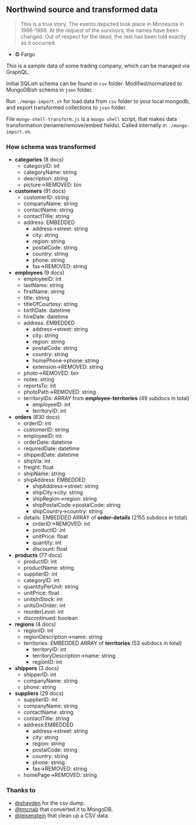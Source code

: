 ## Northwind source and transformed data
> This is a true story. The events depicted took place in Minnesota in 1996-1998. At the request of the survivors, the names have been changed. Out of respect for the dead, the rest has been told exactly as it occurred.
- © Fargo

This is a sample data of some trading company, which can be managed via GraphQL.

Initial SQLish schema can be found in `csv` folder.
Modified/normalized to MongoDBish schema in `json` folder.

Run `./mongo-import.sh` for load data from `csv` folder to your local mongodb, and export transformed collections to `json` folder.

File `mongo-shell-transform.js` is a `mongo shell` script, that makes data transformation (rename/remove/embed fields). Called internally in `./mongo-import.sh`.

### How schema was transformed
- **categories** (8 docs)
  - categoryID: int
  - categoryName: string
  - description: string
  - picture->REMOVED: bin
- **customers** (91 docs)
  - customerID: string
  - companyName: string
  - contactName: string
  - contactTitle: string
  - address: EMBEDDED
    - address->street: string
    - city: string
    - region: string
    - postalCode: string
    - country: string
    - phone: string
    - fax->REMOVED: string
- **employees** (9 docs)
  - employeeID: int
  - lastName: string
  - firstName: string
  - title: string
  - titleOfCourtesy: string
  - birthDate: datetime
  - hireDate: datetime
  - address: EMBEDDED
    - address->street: string
    - city: string
    - region: string
    - postalCode: string
    - country: string
    - homePhone->phone: string
    - extension->REMOVED: string
  - photo->REMOVED: bin
  - notes: string
  - reportsTo: int<EmployeeID>
  - photoPath->REMOVED: string
  - territoryIDs: ARRAY from **employee-territories** (49 subdocs in total)
    - employeeID: int
    - territoryID: int
- **orders** (830 docs)
  - orderID: int
  - customerID: string
  - employeeID: int
  - orderDate: datetime
  - requiredDate: datetime
  - shippedDate: datetime
  - shipVia: int<Shippers>
  - freight: float
  - shipName: string
  - shipAddress: EMBEDDED
    - shipAddress->street: string
    - shipCity->city: string
    - shipRegion->region: string
    - shipPostalCode->postalCode: string
    - shipCountry->country: string
  - details: EMBEDDED ARRAY of **order-details** (2155 subdocs in total)
    - orderID->REMOVED: int
    - productID: int
    - unitPrice: float
    - quantity: int
    - discount: float
- **products** (77 docs)
  - productID: int
  - productName: string
  - supplierID: int
  - categoryID: int
  - quantityPerUnit: string
  - unitPrice: float
  - unitsInStock: int
  - unitsOnOrder: int
  - reorderLevel: int
  - discontinued: boolean
- **regions** (4 docs)
  - regionID: int
  - regionDescription->name: string
  - territories: EMBEDDED ARRAY of **territories** (53 subdocs in total)
    - territoryID: int
    - territoryDescription->name: string
    - regionID: int
- **shippers** (3 docs)
  - shipperID: int
  - companyName: string
  - phone: string
- **suppliers** (29 docs)
  - supplierID: int
  - companyName: string
  - contactName: string
  - contactTitle: string
  - address:EMBEDDED
    - address->street: string
    - city: string
    - region: string
    - postalCode: string
    - country: string
    - phone: string
    - fax->REMOVED: string
  - homePage->REMOVED: string


### Thanks to
- [@shayden](https://github.com/shayden) for the csv dump.
- [@tmcnab](https://github.com/tmcnab/northwind-mongo) that converted it to MongoDB.
- [@leisenstein](https://github.com/leisenstein/northwind-mongo) that clean up a CSV data.
